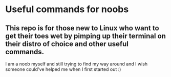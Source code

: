 # Useful commands for noobs
## This repo is for those new to Linux who want to get their toes wet by pimping up their terminal on their distro of choice and other useful commands.
I am a noob myself and still trying to find my way around and I wish someone could've helped me when I first started out :)

